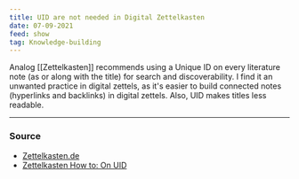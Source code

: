 ```yaml
---
title: UID are not needed in Digital Zettelkasten
date: 07-09-2021
feed: show
tag: Knowledge-building
---
```

Analog [[Zettelkasten]] recommends using a Unique ID on every literature note (as or along with the title) for search and discoverability. I find it an unwanted practice in digital zettels, as it's easier to build connected notes (hyperlinks and backlinks) in digital zettels. Also, UID makes titles less readable. 

---
### Source
- [Zettelkasten.de](https://forum.zettelkasten.de/discussion/1039/why-are-uid-necessary-used)
- [Zettelkasten How to: On UID](https://zettelkasten.de/introduction/#the-unique-identifier)
